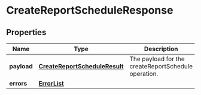 
# CreateReportScheduleResponse

## Properties
Name | Type | Description | Notes
------------ | ------------- | ------------- | -------------
**payload** | [**CreateReportScheduleResult**](CreateReportScheduleResult.md) | The payload for the createReportSchedule operation. |  [optional]
**errors** | [**ErrorList**](ErrorList.md) |  |  [optional]



